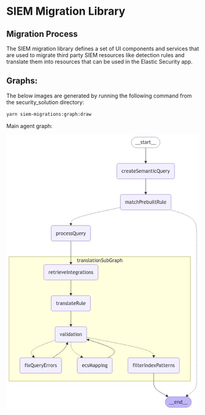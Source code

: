 # SIEM Migration Library

## Migration Process

The SIEM migration library defines a set of UI components and services that are used to migrate third party SIEM resources like detection rules and translate them into resources that can be used in the Elastic Security app.

## Graphs:

The below images are generated by running the following command from the security_solution directory:

```bash
yarn siem-migrations:graph:draw
```

Main agent graph:

![Agent Graph](./img/agent_graph.png)